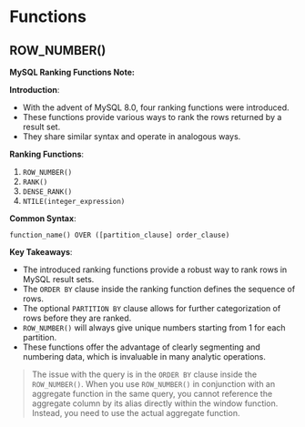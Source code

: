 # Functions

## ROW_NUMBER()

**MySQL Ranking Functions Note:**

**Introduction**:
- With the advent of MySQL 8.0, four ranking functions were introduced.
- These functions provide various ways to rank the rows returned by a result set.
- They share similar syntax and operate in analogous ways.

**Ranking Functions**:
1. `ROW_NUMBER()`
2. `RANK()`
3. `DENSE_RANK()`
4. `NTILE(integer_expression)`

**Common Syntax**:
```
function_name() OVER ([partition_clause] order_clause)
```

**Key Takeaways**:
- The introduced ranking functions provide a robust way to rank rows in MySQL result sets.
- The `ORDER BY` clause inside the ranking function defines the sequence of rows.
- The optional `PARTITION BY` clause allows for further categorization of rows before they are ranked.
- `ROW_NUMBER()` will always give unique numbers starting from 1 for each partition.
- These functions offer the advantage of clearly segmenting and numbering data, which is invaluable in many analytic operations.

> The issue with the query is in the `ORDER BY` clause inside the `ROW_NUMBER()`. When you use `ROW_NUMBER()` in conjunction with an aggregate function in the same query, you cannot reference the aggregate column by its alias directly within the window function. Instead, you need to use the actual aggregate function.

